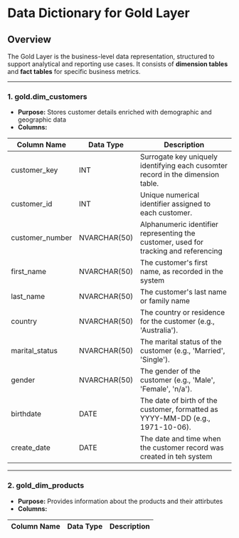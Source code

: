 # Data Dictionary for Gold Layer

## Overview
The Gold Layer is the business-level data representation, structured to support analytical and reporting use cases. It consists of **dimension tables** and **fact tables** for specific business metrics.

---

### 1. **gold.dim_customers**
- **Purpose:** Stores customer details enriched with demographic and geographic data
- **Columns:**

| Column Name      | Data Type     | Description                                                                                   |
|------------------|---------------|-----------------------------------------------------------------------------------------------|
| customer_key     | INT           | Surrogate key uniquely identifying each cusomter record in the dimension table.               |
| customer_id      | INT           | Unique numerical identifier assigned to each customer.                                        |
| customer_number  | NVARCHAR(50)  | Alphanumeric identifier representing the customer, used for tracking and referencing          |
| first_name       | NVARCHAR(50)  | The customer's first name, as recorded in the system                                          |
| last_name        | NVARCHAR(50)  | The customer's last name or family name                                                       |
| country          | NVARCHAR(50)  | The country or residence for the customer (e.g., 'Australia').                                |
| marital_status   | NVARCHAR(50)  | The marital status of the customer (e.g., 'Married', 'Single').                               |
| gender           | NVARCHAR(50)  | The gender of the customer (e.g., 'Male', 'Female', 'n/a').                                   | 
| birthdate        | DATE          | The date of birth of the customer, formatted as YYYY-MM-DD (e.g., 1971-10-06).                |
| create_date      | DATE          | The date and time when the customer record was created in teh system|

---

### 2. **gold_dim_products**
- **Purpose:** Provides information about the products and their attirbutes
- **Columns:**

| Column Name      | Data Type     | Description                                                                                   |
|------------------|---------------|-----------------------------------------------------------------------------------------------|
